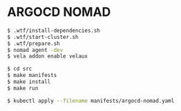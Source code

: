 # ARGOCD NOMAD

```sh
$ .wtf/install-dependencies.sh
$ .wtf/start-cluster.sh
$ .wtf/prepare.sh
$ nomad agent -dev
$ vela addon enable velaux
```

```sh
$ cd src
$ make manifests
$ make install
$ make run
```

```sh
$ kubectl apply --filename manifests/argocd-nomad.yaml
```